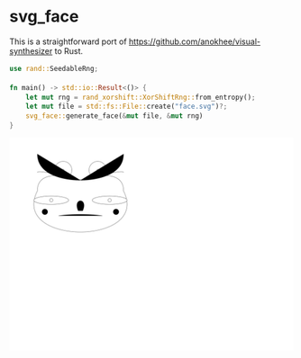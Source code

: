 # svg_face

This is a straightforward port of https://github.com/anokhee/visual-synthesizer to Rust.

```rust
use rand::SeedableRng;

fn main() -> std::io::Result<()> {
    let mut rng = rand_xorshift::XorShiftRng::from_entropy();
    let mut file = std::fs::File::create("face.svg")?;
    svg_face::generate_face(&mut file, &mut rng)
}
```

![face](face.svg)
